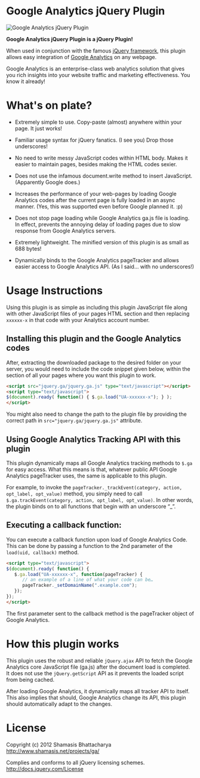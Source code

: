 # Google Analytics jQuery Plugin

![Google Analytics jQuery Plugin](http://www.shamasis.net/wp-content/uploads/2009/08/Google-Analytics-jQuery-Logo.jpg)

**Google Analytics jQuery Plugin is a jQuery Plugin!**

When used in conjunction with the famous [jQuery framework][1], this plugin allows easy integration of [Google Analytics][2] on any webpage.

Google Analytics is an enterprise-class web analytics solution that gives you rich insights into your website traffic and marketing effectiveness. You know it already!

# What's on plate?

* Extremely simple to use. Copy-paste (almost) anywhere within your page. It just works!

* Familiar usage syntax for jQuery fanatics. (I see you) Drop those underscores!

* No need to write messy JavaScript codes within HTML body. Makes it easier to maintain pages, besides making the HTML codes sexier.

* Does not use the infamous document.write method to insert JavaScript. (Apparently Google does.)

* Increases the performance of your web-pages by loading Google Analytics codes after the current page is fully loaded in an async manner. (Yes, this was supported even before Google planned it. :p)

* Does not stop page loading while Google Analytics ga.js file is loading. In effect, prevents the annoying delay of loading pages due to slow response from Google Analytics servers.

* Extremely lightweight. The minified version of this plugin is as small as 688 bytes!

* Dynamically binds to the Google Analytics pageTracker and allows easier access to Google Analytics API. (As I said… with no underscores!)

# Usage Instructions

Using this plugin is as simple as including this plugin JavaScript file along with other JavaScript files of your pages HTML section and then replacing `xxxxxx-x` in that code with your Analytics account number.

## Installing this plugin and the Google Analytics codes

After, extracting the downloaded package to the desired folder on your server, you would need to include the code snippet given below, within the section of all your pages where you want this plugin to work.

```html
<script src="jquery.ga/jquery.ga.js" type="text/javascript"></script>
<script type="text/javascript">
$(document).ready( function() { $.ga.load("UA-xxxxxx-x"); } );
</script>
```

You might also need to change the path to the plugin file by providing the correct path in `src="jquery.ga/jquery.ga.js"` attribute.

## Using Google Analytics Tracking API with this plugin

This plugin dynamically maps all Google Analytics tracking methods to `$.ga` for easy access. What this means is that, whatever public API Google Analytics pageTracker uses, the same is applicable to this plugin.

For example, to invoke the `pageTracker._trackEvent(category, action, opt_label, opt_value)` method, you simply need to call `$.ga.trackEvent(category, action, opt_label, opt_value)`. In other words, the plugin binds on to all functions that begin with an underscore “_”.

## Executing a callback function:

You can execute a callback function upon load of Google Analytics Code. This can be done by passing a function to the 2nd parameter of the `load(uid, callback)` method.

```html
<script type="text/javascript">
$(document).ready( function() {
   $.ga.load("UA-xxxxxx-x", function(pageTracker) {
      // an example of a line of what your code can be…
      pageTracker._setDomainName(".example.com");
   });
});
</script>
```

The first parameter sent to the callback method is the pageTracker object of Google Analytics.

# How this plugin works
This plugin uses the robust and reliable `jQuery.ajax` API to fetch the Google Analytics core JavaScript file (ga.js) after the document load is completed. It does not use the `jQuery.getScript` API as it prevents the loaded script from being cached.

After loading Google Analytics, it dynamically maps all tracker API to itself. This also implies that should, Google Analytics change its API, this plugin should automatically adapt to the changes.

# License
Copyright (c) 2012 Shamasis Bhattacharya <http://www.shamasis.net/projects/ga/>

Complies and conforms to all jQuery licensing schemes. <http://docs.jquery.com/License>

[1]: http://jquery.com/
[2]: http://www.google.com/analytics/